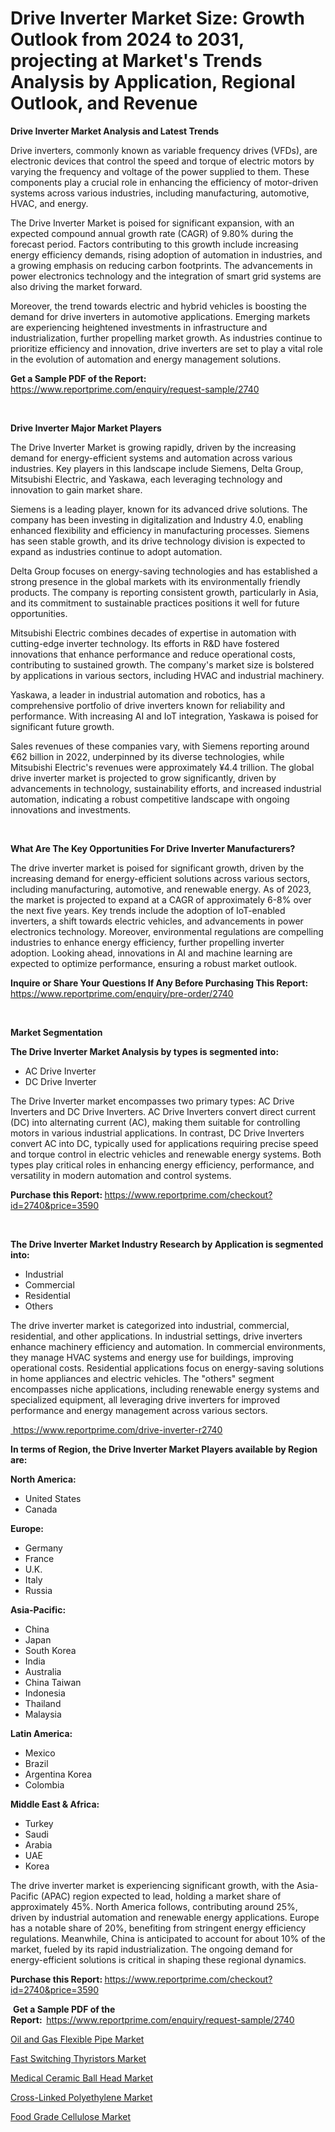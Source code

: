 <p><h1>Drive Inverter Market Size: Growth Outlook from 2024 to 2031, projecting at Market's Trends Analysis by Application, Regional Outlook, and Revenue</h1></p><p><strong>Drive Inverter Market Analysis and Latest Trends</strong></p>
<p><p>Drive inverters, commonly known as variable frequency drives (VFDs), are electronic devices that control the speed and torque of electric motors by varying the frequency and voltage of the power supplied to them. These components play a crucial role in enhancing the efficiency of motor-driven systems across various industries, including manufacturing, automotive, HVAC, and energy.</p><p>The Drive Inverter Market is poised for significant expansion, with an expected compound annual growth rate (CAGR) of 9.80% during the forecast period. Factors contributing to this growth include increasing energy efficiency demands, rising adoption of automation in industries, and a growing emphasis on reducing carbon footprints. The advancements in power electronics technology and the integration of smart grid systems are also driving the market forward.</p><p>Moreover, the trend towards electric and hybrid vehicles is boosting the demand for drive inverters in automotive applications. Emerging markets are experiencing heightened investments in infrastructure and industrialization, further propelling market growth. As industries continue to prioritize efficiency and innovation, drive inverters are set to play a vital role in the evolution of automation and energy management solutions.</p></p>
<p><strong>Get a Sample PDF of the Report:&nbsp;</strong> <a href="https://www.reportprime.com/enquiry/request-sample/2740?utm_campaign=1479&utm_medium=2&utm_source=Github&utm_content=ia&utm_term=10102024&utm_id=drive-inverter">https://www.reportprime.com/enquiry/request-sample/2740</a></p>
<p>&nbsp;</p>
<p><strong>Drive Inverter Major Market Players</strong></p>
<p><p>The Drive Inverter Market is growing rapidly, driven by the increasing demand for energy-efficient systems and automation across various industries. Key players in this landscape include Siemens, Delta Group, Mitsubishi Electric, and Yaskawa, each leveraging technology and innovation to gain market share.</p><p>Siemens is a leading player, known for its advanced drive solutions. The company has been investing in digitalization and Industry 4.0, enabling enhanced flexibility and efficiency in manufacturing processes. Siemens has seen stable growth, and its drive technology division is expected to expand as industries continue to adopt automation.</p><p>Delta Group focuses on energy-saving technologies and has established a strong presence in the global markets with its environmentally friendly products. The company is reporting consistent growth, particularly in Asia, and its commitment to sustainable practices positions it well for future opportunities.</p><p>Mitsubishi Electric combines decades of expertise in automation with cutting-edge inverter technology. Its efforts in R&D have fostered innovations that enhance performance and reduce operational costs, contributing to sustained growth. The company's market size is bolstered by applications in various sectors, including HVAC and industrial machinery.</p><p>Yaskawa, a leader in industrial automation and robotics, has a comprehensive portfolio of drive inverters known for reliability and performance. With increasing AI and IoT integration, Yaskawa is poised for significant future growth. </p><p>Sales revenues of these companies vary, with Siemens reporting around €62 billion in 2022, underpinned by its diverse technologies, while Mitsubishi Electric's revenues were approximately ¥4.4 trillion. The global drive inverter market is projected to grow significantly, driven by advancements in technology, sustainability efforts, and increased industrial automation, indicating a robust competitive landscape with ongoing innovations and investments.</p></p>
<p>&nbsp;</p>
<p><strong>What Are The Key Opportunities For Drive Inverter Manufacturers?</strong></p>
<p><p>The drive inverter market is poised for significant growth, driven by the increasing demand for energy-efficient solutions across various sectors, including manufacturing, automotive, and renewable energy. As of 2023, the market is projected to expand at a CAGR of approximately 6-8% over the next five years. Key trends include the adoption of IoT-enabled inverters, a shift towards electric vehicles, and advancements in power electronics technology. Moreover, environmental regulations are compelling industries to enhance energy efficiency, further propelling inverter adoption. Looking ahead, innovations in AI and machine learning are expected to optimize performance, ensuring a robust market outlook.</p></p>
<p><strong>Inquire or Share Your Questions If Any Before Purchasing This Report:</strong> <a href="https://www.reportprime.com/enquiry/pre-order/2740?utm_campaign=1479&utm_medium=2&utm_source=Github&utm_content=ia&utm_term=10102024&utm_id=drive-inverter">https://www.reportprime.com/enquiry/pre-order/2740</a></p>
<p>&nbsp;</p>
<p><strong>Market Segmentation</strong></p>
<p><strong>The Drive Inverter Market Analysis by types is segmented into:</strong></p>
<p><ul><li>AC Drive Inverter</li><li>DC Drive Inverter</li></ul></p>
<p><p>The Drive Inverter market encompasses two primary types: AC Drive Inverters and DC Drive Inverters. AC Drive Inverters convert direct current (DC) into alternating current (AC), making them suitable for controlling motors in various industrial applications. In contrast, DC Drive Inverters convert AC into DC, typically used for applications requiring precise speed and torque control in electric vehicles and renewable energy systems. Both types play critical roles in enhancing energy efficiency, performance, and versatility in modern automation and control systems.</p></p>
<p><strong>Purchase this Report:&nbsp;</strong><a href="https://www.reportprime.com/checkout?id=2740&price=3590&utm_campaign=1479&utm_medium=2&utm_source=Github&utm_content=ia&utm_term=10102024&utm_id=drive-inverter">https://www.reportprime.com/checkout?id=2740&price=3590</a></p>
<p>&nbsp;</p>
<p><strong>The Drive Inverter Market Industry Research by Application is segmented into:</strong></p>
<p><ul><li>Industrial</li><li>Commercial</li><li>Residential</li><li>Others</li></ul></p>
<p><p>The drive inverter market is categorized into industrial, commercial, residential, and other applications. In industrial settings, drive inverters enhance machinery efficiency and automation. In commercial environments, they manage HVAC systems and energy use for buildings, improving operational costs. Residential applications focus on energy-saving solutions in home appliances and electric vehicles. The "others" segment encompasses niche applications, including renewable energy systems and specialized equipment, all leveraging drive inverters for improved performance and energy management across various sectors.</p></p>
<p><a href="https://www.reportprime.com/drive-inverter-r2740?utm_campaign=1479&utm_medium=2&utm_source=Github&utm_content=ia&utm_term=10102024&utm_id=drive-inverter">&nbsp;https://www.reportprime.com/drive-inverter-r2740</a></p>
<p><strong>In terms of Region, the Drive Inverter Market Players available by Region are:</strong></p>
<p>
    <p> <strong> North America: </strong>
        <ul>
            <li>United States</li>
            <li>Canada</li>
        </ul>
        </p> 
    <p> <strong> Europe: </strong>
        <ul>
            <li>Germany</li>
            <li>France</li>
            <li>U.K.</li>
            <li>Italy</li>
            <li>Russia</li>
        </ul>
        </p> 
    <p> <strong> Asia-Pacific: </strong>
        <ul>
            <li>China</li>
            <li>Japan</li>
            <li>South Korea</li>
            <li>India</li>
            <li>Australia</li>
            <li>China Taiwan</li>
            <li>Indonesia</li>
            <li>Thailand</li>
            <li>Malaysia</li>
        </ul>
        </p> 
    <p> <strong> Latin America: </strong>
        <ul>
            <li>Mexico</li>
            <li>Brazil</li>
            <li>Argentina Korea</li>
            <li>Colombia</li>
        </ul>
        </p> 
    <p> <strong> Middle East & Africa: </strong>
        <ul>
            <li>Turkey</li>
            <li>Saudi</li>
            <li>Arabia</li>
            <li>UAE</li>
            <li>Korea</li>
        </ul>
    </p>
    </p>
<p><p>The drive inverter market is experiencing significant growth, with the Asia-Pacific (APAC) region expected to lead, holding a market share of approximately 45%. North America follows, contributing around 25%, driven by industrial automation and renewable energy applications. Europe has a notable share of 20%, benefiting from stringent energy efficiency regulations. Meanwhile, China is anticipated to account for about 10% of the market, fueled by its rapid industrialization. The ongoing demand for energy-efficient solutions is critical in shaping these regional dynamics.</p></p>
<p><strong>Purchase this Report: </strong><a href="https://www.reportprime.com/checkout?id=2740&price=3590&utm_campaign=1479&utm_medium=2&utm_source=Github&utm_content=ia&utm_term=10102024&utm_id=drive-inverter">https://www.reportprime.com/checkout?id=2740&price=3590</a></p>
<p>&nbsp;<strong>Get a Sample PDF of the Report:&nbsp;&nbsp;</strong><a href="https://www.reportprime.com/enquiry/request-sample/2740?utm_campaign=1479&utm_medium=2&utm_source=Github&utm_content=ia&utm_term=10102024&utm_id=drive-inverter">https://www.reportprime.com/enquiry/request-sample/2740</a></p>
<p><strong></strong></p>
<p><p><a href="https://www.linkedin.com/pulse/charting-future-comprehensive-analysis-global-oil-gas-flexible-szudf?utm_campaign=1479&utm_medium=2&utm_source=Github&utm_content=ia&utm_term=10102024&utm_id=drive-inverter">Oil and Gas Flexible Pipe Market</a></p><p><a href="https://github.com/hgf64gh/Market-Research-Report-List-1/blob/main/fast-switching-thyristors-market.md?utm_campaign=1479&utm_medium=2&utm_source=Github&utm_content=ia&utm_term=10102024&utm_id=drive-inverter">Fast Switching Thyristors Market</a></p><p><a href="https://www.linkedin.com/pulse/medical-ceramic-ball-head-market-global-regional-analysis-focus-rpgzc?utm_campaign=1479&utm_medium=2&utm_source=Github&utm_content=ia&utm_term=10102024&utm_id=drive-inverter">Medical Ceramic Ball Head Market</a></p><p><a href="https://www.linkedin.com/pulse/cross-linked-polyethylene-market-analysis-product-segmentation-iaz8e?utm_campaign=1479&utm_medium=2&utm_source=Github&utm_content=ia&utm_term=10102024&utm_id=drive-inverter">Cross-Linked Polyethylene Market</a></p><p><a href="https://issuu.com/reportprime-2/docs/food-grade-cellulose-market-size-20_106464baf87a4e?utm_campaign=1479&utm_medium=2&utm_source=Github&utm_content=ia&utm_term=10102024&utm_id=drive-inverter">Food Grade Cellulose Market</a></p></p>